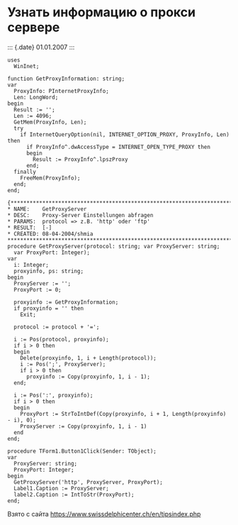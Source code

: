 Узнать информацию о прокси сервере
==================================

::: {.date}
01.01.2007
:::

    uses
      WinInet;
     
    function GetProxyInformation: string;
    var
      ProxyInfo: PInternetProxyInfo;
      Len: LongWord;
    begin
      Result := '';
      Len := 4096;
      GetMem(ProxyInfo, Len);
      try
        if InternetQueryOption(nil, INTERNET_OPTION_PROXY, ProxyInfo, Len) then
          if ProxyInfo^.dwAccessType = INTERNET_OPEN_TYPE_PROXY then
          begin
            Result := ProxyInfo^.lpszProxy
          end;
      finally
        FreeMem(ProxyInfo);
      end;
    end;
     
    {**************************************************************************
    * NAME:    GetProxyServer
    * DESC:    Proxy-Server Einstellungen abfragen
    * PARAMS:  protocol => z.B. 'http' oder 'ftp'
    * RESULT:  [-]
    * CREATED: 08-04-2004/shmia
    *************************************************************************}
    procedure GetProxyServer(protocol: string; var ProxyServer: string;
      var ProxyPort: Integer);
    var
      i: Integer;
      proxyinfo, ps: string;
    begin
      ProxyServer := '';
      ProxyPort := 0;
     
      proxyinfo := GetProxyInformation;
      if proxyinfo = '' then
        Exit;
     
      protocol := protocol + '=';
     
      i := Pos(protocol, proxyinfo);
      if i > 0 then
      begin
        Delete(proxyinfo, 1, i + Length(protocol));
        i := Pos(';', ProxyServer);
        if i > 0 then
          proxyinfo := Copy(proxyinfo, 1, i - 1);
      end;
     
      i := Pos(':', proxyinfo);
      if i > 0 then
      begin
        ProxyPort := StrToIntDef(Copy(proxyinfo, i + 1, Length(proxyinfo) - i), 0);
        ProxyServer := Copy(proxyinfo, 1, i - 1)
      end
    end;
     
    procedure TForm1.Button1Click(Sender: TObject);
    var
      ProxyServer: string;
      ProxyPort: Integer;
    begin
      GetProxyServer('http', ProxyServer, ProxyPort);
      Label1.Caption := ProxyServer;
      label2.Caption := IntToStr(ProxyPort);
    end;

Взято с сайта <https://www.swissdelphicenter.ch/en/tipsindex.php>
